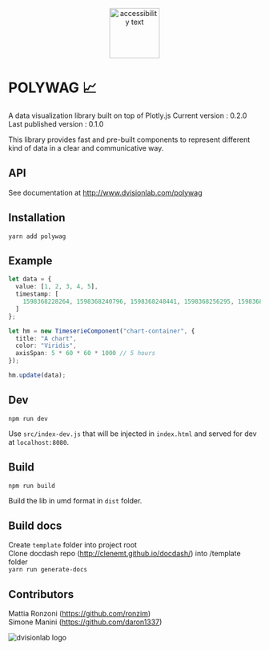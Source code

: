 <p align="center">
  <img src="https://assets.pokemon.com/assets/cms2/img/pokedex/full/060.png" width="100" title="hover text" alt="accessibility text">
</p>

# POLYWAG :chart_with_upwards_trend:

A data visualization library built on top of Plotly.js
Current version : 0.2.0
Last published version : 0.1.0

This library provides fast and pre-built components to represent different kind of data in a clear and communicative way.

## API

See documentation at http://www.dvisionlab.com/polywag

## Installation

`yarn add polywag`

## Example

```ts
let data = {
  value: [1, 2, 3, 4, 5],
  timestamp: [
    1598368228264, 1598368240796, 1598368248441, 1598368256295, 1598368263938
  ]
};

let hm = new TimeserieComponent("chart-container", {
  title: "A chart",
  color: "Viridis",
  axisSpan: 5 * 60 * 60 * 1000 // 5 hours
});

hm.update(data);
```

## Dev

`npm run dev`

Use `src/index-dev.js` that will be injected in `index.html` and served for dev at `localhost:8080`.

## Build

`npm run build`

Build the lib in umd format in `dist` folder.

## Build docs

Create `template` folder into project root  
Clone docdash repo (http://clenemt.github.io/docdash/) into /template folder  
`yarn run generate-docs`

## Contributors

Mattia Ronzoni (https://github.com/ronzim)  
Simone Manini (https://github.com/daron1337)

![dvisionlab logo](https://www.dvisionlab.com/images/logo_dv.png)
